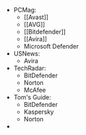 - PCMag:
	- [[Avast]]
	- [[AVG]]
	- [[Bitdefender]]
	- [[Avira]]
	- Microsoft Defender
- USNews:
	- Avira
- TechRadar:
	- BitDefender
	- Norton
	- McAfee
- Tom's Guide:
	- BitDefender
	- Kaspersky
	- Norton
-